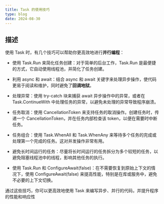 ```yaml
---
title: Task 的使用技巧
type: blog
date: 2024-08-30
---
```


## 描述

使用 Task 时，有几个技巧可以帮助你更高效地进行**并行编程**：

- 使用 Task.Run 来简化任务创建：对于简单的后台工作，Task.Run 是最便捷的方式，它自动使用线程池，并简化了任务创建。

- 利用 async 和 await：结合 async 和 await 关键字来处理异步操作，使代码更易于阅读和维护，同时避免了**回调地狱**。

- 处理异常：使用 try-catch 块来捕获 await 异步操作中的异常，或者在 Task.ContinueWith 中处理任务的异常，以避免未处理的异常导致程序崩溃。

- 任务取消：使用 CancellationToken 来支持任务的取消操作。创建任务时，传递一个 CancellationToken，并在任务内部检查该 token，以便在需要时中断任务。

- 任务组合：使用 Task.WhenAll 和 Task.WhenAny 来等待多个任务的完成或处理第一个完成的任务。这对并发操作非常有用。

- 避免长时间运行的任务：尽量将长时间运行的任务拆分为多个较短的任务，以避免阻塞线程池中的线程，影响其他任务的执行。

- 使用 Task.Run 和 ConfigureAwait(false)：在不需要恢复到原始上下文的情况下，使用 ConfigureAwait(false) 来提高性能，特别是在库或服务中，避免不必要的上下文切换。

通过这些技巧，你可以更高效地使用 Task 来编写异步、并行的代码，并提升程序的性能和响应性